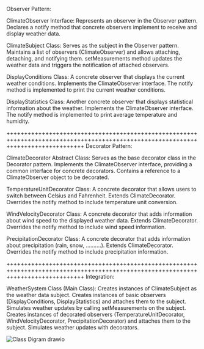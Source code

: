 Observer Pattern:

ClimateObserver Interface:
Represents an observer in the Observer pattern.
Declares a notify method that concrete observers implement to receive and display weather data.

ClimateSubject Class:
Serves as the subject in the Observer pattern.
Maintains a list of observers (ClimateObserver) and allows attaching, detaching, and notifying them.
setMeasurements method updates the weather data and triggers the notification of attached observers.

DisplayConditions Class:
A concrete observer that displays the current weather conditions.
Implements the ClimateObserver interface.
The notify method is implemented to print the current weather conditions.

DisplayStatistics Class:
Another concrete observer that displays statistical information about the weather.
Implements the ClimateObserver interface.
The notify method is implemented to print average temperature and humidity.

++++++++++++++++++++++++++++++++++++++++++++++++++++++++++++++++++++++++++++++++++++++++++++++++++++++++++++++++++++++++++++++++++
Decorator Pattern:

ClimateDecorator Abstract Class:
Serves as the base decorator class in the Decorator pattern.
Implements the ClimateObserver interface, providing a common interface for concrete decorators.
Contains a reference to a ClimateObserver object to be decorated.

TemperatureUnitDecorator Class:
A concrete decorator that allows users to switch between Celsius and Fahrenheit.
Extends ClimateDecorator.
Overrides the notify method to include temperature unit conversion.

WindVelocityDecorator Class:
A concrete decorator that adds information about wind speed to the displayed weather data.
Extends ClimateDecorator.
Overrides the notify method to include wind speed information.

PrecipitationDecorator Class:
A concrete decorator that adds information about precipitation (rain, snow, ..........).
Extends ClimateDecorator.
Overrides the notify method to include precipitation information.

++++++++++++++++++++++++++++++++++++++++++++++++++++++++++++++++++++++++++++++++++++++++++++++++++++++++++++++++++++++++++++++++++
Integration:

WeatherSystem Class (Main Class):
Creates instances of ClimateSubject as the weather data subject.
Creates instances of basic observers (DisplayConditions, DisplayStatistics) and attaches them to the subject.
Simulates weather updates by calling setMeasurements on the subject.
Creates instances of decorated observers (TemperatureUnitDecorator, WindVelocityDecorator, PrecipitationDecorator) and attaches them to the subject.
Simulates weather updates with decorators.

![Class Digram drawio](https://github.com/MohammadShawahni/AD_Assignment3/assets/92360594/c563fd34-4d43-4f06-a933-da09a18fb96c)
